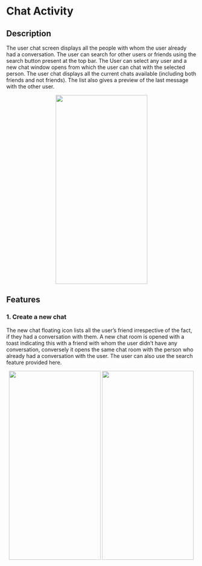 # Chat Activity

## Description 
The user chat screen displays all the people with whom the user already had a conversation. The user can search for other users or friends using the search button present at the top bar. The User can select any user and a new chat window opens from which the user can chat with the selected person. The user chat displays all the current chats available (including both friends and not friends). The list also gives a preview of the last message with the other user.

<p align="center">
    
 <img width="243" height="500" src="https://user-images.githubusercontent.com/53811147/123051304-43b5e180-d41f-11eb-8b3a-146d2c28ea05.png" > 
</p>

## Features
### 1. Create a new chat
The new chat floating icon lists all the user’s friend irrespective of the fact, if they had a conversation with them. A new chat room is opened with a toast indicating this with a friend with whom the user didn’t have any conversation, conversely it opens the same chat room with the person who already had a conversation with the user. The user can also use the search feature provided here.

<p align="center">
    
 <img width="243" height="500" src="https://user-images.githubusercontent.com/53811147/123051908-dc4c6180-d41f-11eb-9042-7b634bb9feb6.png" > 
    <img width="243" height="500" src="https://user-images.githubusercontent.com/53811147/123051916-deaebb80-d41f-11eb-920e-2cd27aabb020.png" > 
</p>
